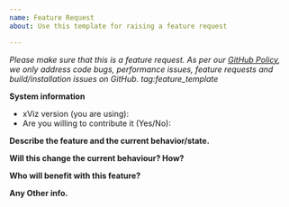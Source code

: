 ```yaml
---
name: Feature Request
about: Use this template for raising a feature request

---
```


<em>Please make sure that this is a feature request. As per our [GitHub Policy](https://github.com/visualbis/powerbi/blob/master/ISSUES.md), we only address code bugs, performance issues, feature requests and build/installation issues on GitHub. tag:feature_template</em>


**System information**
- xViz version (you are using):
- Are you willing to contribute it (Yes/No):



**Describe the feature and the current behavior/state.**

**Will this change the current behaviour? How?**

**Who will benefit with this feature?**

**Any Other info.**
